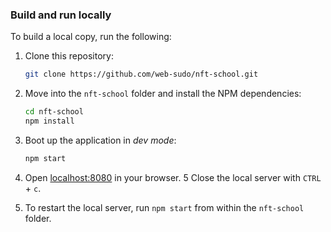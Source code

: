 ### Build and run locally

To build a local copy, run the following:

1. Clone this repository:

   ```bash
   git clone https://github.com/web-sudo/nft-school.git
   ```

2. Move into the `nft-school` folder and install the NPM dependencies:

   ```bash
   cd nft-school
   npm install
   ```

3. Boot up the application in _dev mode_:

   ```bash
   npm start
   ```

4. Open [localhost:8080](http://localhost:8080) in your browser.
5 Close the local server with `CTRL` + `c`.
6. To restart the local server, run `npm start` from within the `nft-school` folder.

